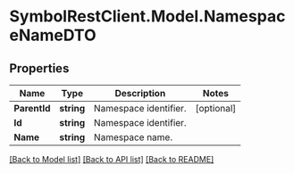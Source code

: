 # SymbolRestClient.Model.NamespaceNameDTO

## Properties

Name | Type | Description | Notes
------------ | ------------- | ------------- | -------------
**ParentId** | **string** | Namespace identifier. | [optional] 
**Id** | **string** | Namespace identifier. | 
**Name** | **string** | Namespace name. | 

[[Back to Model list]](../README.md#documentation-for-models) [[Back to API list]](../README.md#documentation-for-api-endpoints) [[Back to README]](../README.md)

